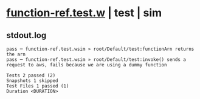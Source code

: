 # [function-ref.test.w](../../../../../../tests/sdk_tests/function/function-ref.test.w) | test | sim

## stdout.log
```log
pass ─ function-ref.test.wsim » root/Default/test:functionArn returns the arn                                                 
pass ─ function-ref.test.wsim » root/Default/test:invoke() sends a request to aws, fails because we are using a dummy function

Tests 2 passed (2)
Snapshots 1 skipped
Test Files 1 passed (1)
Duration <DURATION>
```

